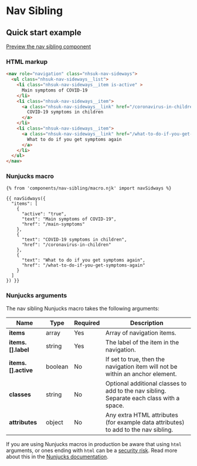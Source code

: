 # Nav Sibling

## Quick start example

[Preview the nav sibling component](https://nhsuk.github.io/nhsuk-frontend/components/nav-sibling/index.html)

### HTML markup

```html
<nav role="navigation" class="nhsuk-nav-sideways">
  <ul class="nhsuk-nav-sideways__list">
    <li class="nhsuk-nav-sideways__item is-active" >
      Main symptoms of COVID-19
    </li>
    <li class="nhsuk-nav-sideways__item">
      <a class="nhsuk-nav-sideways__link" href="/coronavirus-in-children">
        COVID-19 symptoms in children
      </a>
    </li>
    <li class="nhsuk-nav-sideways__item">
      <a class="nhsuk-nav-sideways__link" href="/what-to-do-if-you-get-symptoms-again">
        What to do if you get symptoms again
      </a>
    </li>
  </ul>
</nav>
```

### Nunjucks macro

```
{% from 'components/nav-sibling/macro.njk' import navSidways %}

{{ navSidways({
  "items": [
    {
      "active": "true",
      "text": "Main symptoms of COVID-19",
      "href": "/main-symptoms"
    },
    {
      "text": "COVID-19 symptoms in children",
      "href": "/coronavirus-in-children"
    },
    {
      "text": "What to do if you get symptoms again",
      "href": "/what-to-do-if-you-get-symptoms-again"
    }
  ]
}) }}
```

### Nunjucks arguments

The nav sibling Nunjucks macro takes the following arguments:

| Name                  | Type     | Required  | Description  |
| ----------------------|----------|-----------|--------------|
| **items**             | array    | Yes       | Array of navigation items. |
| **items.[].label**    | string   | Yes       | The label of the item in the navigation. |
| **items.[].active**  | boolean  | No        | If set to true, then the navigation item will not be within an anchor element. |
| **classes**           | string   | No        | Optional additional classes to add to the nav sibling. Separate each class with a space. |
| **attributes**        | object   | No        | Any extra HTML attributes (for example data attributes) to add to the nav sibling. |

If you are using Nunjucks macros in production be aware that using `html` arguments, or ones ending with `html` can be a [security risk](https://developer.mozilla.org/en-US/docs/Glossary/Cross-site_scripting). Read more about this in the [Nunjucks documentation](https://mozilla.github.io/nunjucks/api.html#user-defined-templates-warning).
